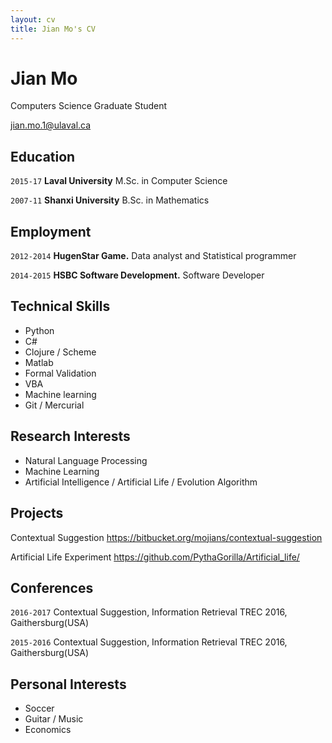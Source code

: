 ```yaml
---
layout: cv
title: Jian Mo's CV
---
```

# Jian Mo
Computers Science Graduate Student

<div id="webaddress">
<a href="mailto:jian.mo.1@ulaval.ca">jian.mo.1@ulaval.ca</a>
</div>


## Education

`2015-17`
__Laval University__ M.Sc. in Computer Science 

`2007-11`
__Shanxi University__ B.Sc. in Mathematics 

## Employment

`2012-2014` 
__HugenStar Game.__ Data analyst and Statistical programmer

`2014-2015` 
__HSBC Software Development.__ Software Developer 


## Technical Skills

* Python
* C#
* Clojure / Scheme
* Matlab
* Formal Validation
* VBA
* Machine learning
* Git / Mercurial

## Research Interests
* Natural Language Processing
* Machine Learning
* Artificial Intelligence / Artificial Life / Evolution Algorithm


## Projects
Contextual Suggestion 
https://bitbucket.org/mojians/contextual-suggestion

Artificial Life Experiment
https://github.com/PythaGorilla/Artificial_life/

## Conferences
`2016-2017`
Contextual Suggestion, Information Retrieval TREC 2016, Gaithersburg(USA)

`2015-2016`
Contextual Suggestion, Information Retrieval TREC 2016, Gaithersburg(USA)

## Personal Interests
* Soccer
* Guitar / Music 
* Economics

<!-- ### Footer

Last updated: Dec, 2016 -->
